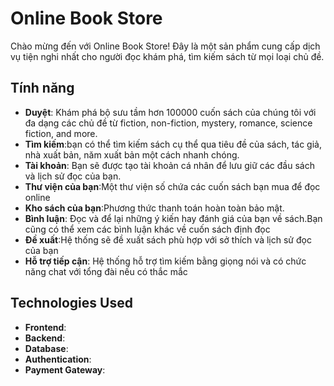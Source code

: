 # Online Book Store

Chào mừng đến với Online Book Store! Đây là một sản phẩm cung cấp dịch vụ tiện nghi nhất cho người đọc khám phá, tìm kiếm sách từ mọi loại chủ đề.

## Tính năng

- **Duyệt**: Khám phá bộ sưu tầm hơn 100000 cuốn sách của chúng tôi với đa dạng các chủ đề từ fiction, non-fiction, mystery, romance, science fiction, and more.
- **Tìm kiếm**:bạn có thể tìm kiếm sách cụ thể qua tiêu đề của sách, tác giả, nhà xuất bản, năm xuất bản một cách nhanh chóng.
- **Tài khoản**: Bạn sẽ được tạo tài khoản cá nhân để lưu giữ các đầu sách và lịch sử đọc của bạn.
- **Thư viện của bạn**:Một thư viện số chứa các cuốn sách bạn mua để đọc online
- **Kho sách của bạn**:Phương thức thanh toán hoàn toàn bảo mật.
- **Bình luận**: Đọc và để lại những ý kiến hay đánh giá của bạn về sách.Bạn cũng có thể xem các bình luận khác về cuốn sách định đọc
- **Đề xuất**:Hệ thống sẽ đề xuất sách phù hợp với sở thích và lịch sử đọc của bạn
- **Hỗ trợ tiếp cận**: Hệ thống hỗ trợ tìm kiếm bằng giọng nói và có chức năng chat với tổng đài nếu có thắc mắc

## Technologies Used

- **Frontend**: 
- **Backend**: 
- **Database**:
- **Authentication**:
- **Payment Gateway**: 
